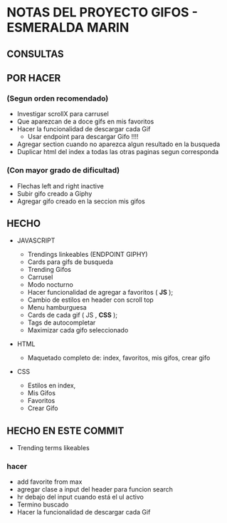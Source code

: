 # NOTAS DEL PROYECTO GIFOS - ESMERALDA MARIN

## CONSULTAS


## POR HACER 
### (Segun orden recomendado)

* Investigar scrollX para carrusel
* Que aparezcan de a doce gifs en mis favoritos
* Hacer la funcionalidad de descargar cada Gif
    * Usar endpoint para descargar Gifo !!!!
* Agregar section cuando no aparezca algun resultado en la busqueda
* Duplicar html del index a todas las otras paginas segun corresponda



### (Con mayor grado de dificultad)

* Flechas left and right inactive
* Subir gifo creado a Giphy
* Agregar gifo creado en la seccion mis gifos

## HECHO

* JAVASCRIPT
    * Trendings linkeables (ENDPOINT GIPHY)
    * Cards para gifs de busqueda
    * Trending Gifos
    * Carrusel 
    * Modo nocturno
    * Hacer funcionalidad de agregar a favoritos ( **JS** );
    * Cambio de estilos en header con scroll top
    * Menu hamburguesa
    * Cards de cada gif ( JS , **CSS** );
    * Tags de autocompletar
    * Maximizar cada gifo seleccionado


* HTML
    * Maquetado completo de: index, favoritos, mis gifos, crear gifo

* CSS
    * Estilos en index,
    * Mis Gifos
    * Favoritos
    * Crear Gifo

## HECHO EN ESTE COMMIT ##

* Trending terms likeables

### hacer
* add favorite from max
* agregar clase a input del header para funcion search
* hr debajo del input cuando está el ul activo
* Termino buscado 
* Hacer la funcionalidad de descargar cada Gif





